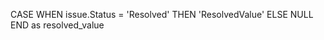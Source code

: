   CASE 
        WHEN issue.Status = 'Resolved' THEN 'ResolvedValue' 
        ELSE NULL 
    END as resolved_value
